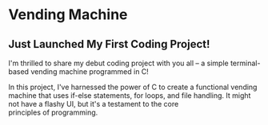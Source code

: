 # Vending Machine
## Just Launched My First Coding Project! 

I'm thrilled to share my debut coding project with you all – a simple terminal-based vending machine programmed in C! 

In this project, I've harnessed the power of C to create a functional vending machine that uses if-else statements, for loops, and file handling. It might not have a flashy UI, but it's a testament to the core principles of programming.
